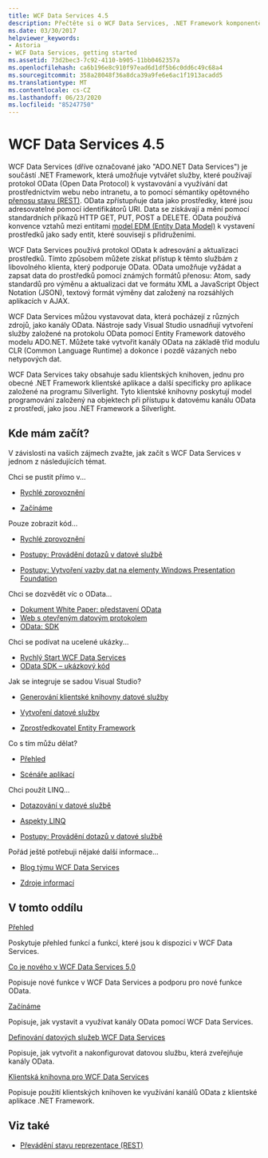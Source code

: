 ```yaml
---
title: WCF Data Services 4.5
description: Přečtěte si o WCF Data Services, .NET Framework komponentě, která podporuje služby pro vystavení a využití dat pomocí sémantiky REST.
ms.date: 03/30/2017
helpviewer_keywords:
- Astoria
- WCF Data Services, getting started
ms.assetid: 73d2bec3-7c92-4110-b905-11bb0462357a
ms.openlocfilehash: ca6b196e8c910f97ead6d1df5b6c0dd6c49c68a4
ms.sourcegitcommit: 358a28048f36a8dca39a9fe6e6ac1f1913acadd5
ms.translationtype: MT
ms.contentlocale: cs-CZ
ms.lasthandoff: 06/23/2020
ms.locfileid: "85247750"
---
```

# <a name="wcf-data-services-45"></a>WCF Data Services 4.5

WCF Data Services (dříve označované jako "ADO.NET Data Services") je součástí .NET Framework, která umožňuje vytvářet služby, které používají protokol OData (Open Data Protocol) k vystavování a využívání dat prostřednictvím webu nebo intranetu, a to pomocí sémantiky opětovného [přenosu stavu (REST)](https://www.ics.uci.edu/~fielding/pubs/dissertation/rest_arch_style.htm). OData zpřístupňuje data jako prostředky, které jsou adresovatelné pomocí identifikátorů URI. Data se získávají a mění pomocí standardních příkazů HTTP GET, PUT, POST a DELETE. OData používá konvence vztahů mezi entitami [model EDM (Entity Data Model)](../adonet/entity-data-model.md) k vystavení prostředků jako sady entit, které souvisejí s přidruženími.

WCF Data Services používá protokol OData k adresování a aktualizaci prostředků. Tímto způsobem můžete získat přístup k těmto službám z libovolného klienta, který podporuje OData. OData umožňuje vyžádat a zapsat data do prostředků pomocí známých formátů přenosu: Atom, sady standardů pro výměnu a aktualizaci dat ve formátu XML a JavaScript Object Notation (JSON), textový formát výměny dat založený na rozsáhlých aplikacích v AJAX.

WCF Data Services můžou vystavovat data, která pocházejí z různých zdrojů, jako kanály OData. Nástroje sady Visual Studio usnadňují vytvoření služby založené na protokolu OData pomocí Entity Framework datového modelu ADO.NET. Můžete také vytvořit kanály OData na základě tříd modulu CLR (Common Language Runtime) a dokonce i pozdě vázaných nebo netypových dat.

WCF Data Services taky obsahuje sadu klientských knihoven, jednu pro obecné .NET Framework klientské aplikace a další specificky pro aplikace založené na programu Silverlight. Tyto klientské knihovny poskytují model programování založený na objektech při přístupu k datovému kanálu OData z prostředí, jako jsou .NET Framework a Silverlight.

## <a name="where-should-i-start"></a>Kde mám začít?

V závislosti na vašich zájmech zvažte, jak začít s WCF Data Services v jednom z následujících témat.

Chci se pustit přímo v...

- [Rychlé zprovoznění](quickstart-wcf-data-services.md)

- [Začínáme](getting-started-with-wcf-data-services.md)

Pouze zobrazit kód...

- [Rychlé zprovoznění](quickstart-wcf-data-services.md)

- [Postupy: Provádění dotazů v datové službě](how-to-execute-data-service-queries-wcf-data-services.md)

- [Postupy: Vytvoření vazby dat na elementy Windows Presentation Foundation](bind-data-to-wpf-elements-wcf-data-services.md)

Chci se dozvědět víc o OData...

- [Dokument White Paper: představení OData](https://download.microsoft.com/download/E/5/A/E5A59052-EE48-4D64-897B-5F7C608165B8/IntroducingOData.pdf)
- [Web s otevřeným datovým protokolem](https://www.odata.org/)
- [OData: SDK](https://www.odata.org/ecosystem/)

Chci se podívat na ucelené ukázky...

- [Rychlý Start WCF Data Services](https://github.com/microsoftarchive/msdn-code-gallery-community-s-z/tree/master/WCF%20Data%20Services%20Quickstart%20(OData%20Service%20and%20WPF%20Client))
- [OData SDK – ukázkový kód](https://www.odata.org/ecosystem/#sdk)

Jak se integruje se sadou Visual Studio?

- [Generování klientské knihovny datové služby](generating-the-data-service-client-library-wcf-data-services.md)

- [Vytvoření datové služby](creating-the-data-service.md)

- [Zprostředkovatel Entity Framework](entity-framework-provider-wcf-data-services.md)

Co s tím můžu dělat?

- [Přehled](wcf-data-services-overview.md)

- [Scénáře aplikací](application-scenarios-wcf-data-services.md)

Chci použít LINQ...

- [Dotazování v datové službě](querying-the-data-service-wcf-data-services.md)

- [Aspekty LINQ](linq-considerations-wcf-data-services.md)

- [Postupy: Provádění dotazů v datové službě](how-to-execute-data-service-queries-wcf-data-services.md)

Pořád ještě potřebuji nějaké další informace...

- [Blog týmu WCF Data Services](https://docs.microsoft.com/archive/blogs/astoriateam/)

- [Zdroje informací](wcf-data-services-resources.md)

## <a name="in-this-section"></a>V tomto oddílu

[Přehled](wcf-data-services-overview.md)

Poskytuje přehled funkcí a funkcí, které jsou k dispozici v WCF Data Services.

[Co je nového v WCF Data Services 5,0](https://docs.microsoft.com/previous-versions/dotnet/wcf-data-services/ee373845(v=vs.103))

Popisuje nové funkce v WCF Data Services a podporu pro nové funkce OData.

[Začínáme](getting-started-with-wcf-data-services.md)

Popisuje, jak vystavit a využívat kanály OData pomocí WCF Data Services.

[Definování datových služeb WCF Data Services](defining-wcf-data-services.md)

Popisuje, jak vytvořit a nakonfigurovat datovou službu, která zveřejňuje kanály OData.

[Klientská knihovna pro WCF Data Services](wcf-data-services-client-library.md)

Popisuje použití klientských knihoven ke využívání kanálů OData z klientské aplikace .NET Framework.

## <a name="see-also"></a>Viz také

- [Převádění stavu reprezentace (REST)](https://www.ics.uci.edu/~fielding/pubs/dissertation/rest_arch_style.htm)
